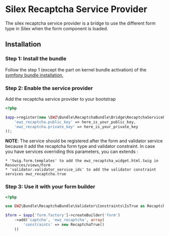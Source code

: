 Silex Recaptcha Service Provider
================================

The silex recaptcha service provider is a bridge to use the different form type in Silex when the form component is loaded.

## Installation

### Step 1: Install the bundle

Follow the step 1 (except the part on kernel bundle activation) of the [symfony bundle installation.](../README.md)

### Step 2: Enable the service provider

Add the recaptcha service provider to your bootstrap

```php
<?php

$app->register(new \EWZ\Bundle\RecaptchaBundle\Bridge\RecaptchaServiceProvider(), array(
    'ewz_recaptcha.public_key' => here_is_your_public_key,
    'ewz_recaptcha.private_key' => here_is_your_private_key
));
```

**NOTE**: The service should be registered after the form and validator service because it add the recaptcha form type and validator constraint.
In case you have services overriding this parameters, you can extends :

    * 'twig.form.templates' to add the ewz_recaptcha_widget.html.twig in Resources/views/Form
    * 'validator.validator_service_ids' to add the validator constraint services ewz_recaptcha.true

### Step 3: Use it with your form builder

```php
<?php

use EWZ\Bundle\RecaptchaBundle\Validator\Constraints\IsTrue as RecaptchaTrue;

$form = $app['form.factory']->createBuilder('form')
    ->add('captcha', 'ewz_recaptcha', array(
        'constraints' => new RecaptchaTrue()
    ))
```
